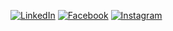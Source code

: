 [![LinkedIn](https://img.shields.io/badge/LinkedIn-0077B5?style=for-the-badge&logo=linkedin&logoColor=white)](https://www.linkedin.com/in/eslam-ashraf-4a74a2249/)
[![Facebook](https://img.shields.io/badge/Facebook-1877F2?style=for-the-badge&logo=facebook&logoColor=white)](https://www.facebook.com/share/165bSDTeRE/?mibextid=wwXlfr)
[![Instagram](https://img.shields.io/badge/Instagram-E4405F?style=for-the-badge&logo=instagram&logoColor=white)](https://www.instagram.com/eslamashraf2535/)
